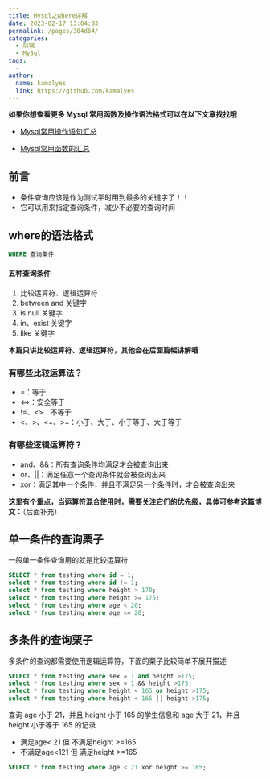 ```yaml
---
title: Mysql之where详解
date: 2023-02-17 13:04:03
permalink: /pages/304d64/
categories:
  - 后端
  - MySql
tags:
  - 
author: 
  name: kamalyes
  link: https://github.com/kamalyes
---
```

**如果你想查看更多 Mysql 常用函数及操作语法格式可以在以下文章找找哦**

- [Mysql常用操作语句汇总](./59.Mysql常用操作语句汇总.md)

- [Mysql常用函数的汇总](./01.Mysql常用函数汇总.md)

**前言**
------

*   条件查询应该是作为测试平时用到最多的关键字了！！
*   它可以用来指定查询条件，减少不必要的查询时间

where的语法格式
----------

```sql
WHERE 查询条件
```

#### 五种查询条件

1.  比较运算符、逻辑运算符
2.  between and 关键字
3.  is null 关键字
4.  in、exist 关键字
5.  like 关键字

**本篇只讲比较运算符、逻辑运算符，其他会在后面篇幅讲解哦**

### 有哪些比较运算法？

*   =：等于
*   <=>：安全等于
*   !=、<>：不等于
*   <、>、<=、>=：小于、大于、小于等于、大于等于

### 有哪些逻辑运算符？

*   and、&&：所有查询条件均满足才会被查询出来
*   or、||：满足任意一个查询条件就会被查询出来
*   xor：满足其中一个条件，并且不满足另一个条件时，才会被查询出来

**这里有个重点，当运算符混合使用时，需要关注它们的优先级，具体可参考这篇博文：**（后面补充）

单一条件的查询栗子
---------

一般单一条件查询用的就是比较运算符

```sql
SELECT * from testing where id = 1;
select * from testing where id != 1;
select * from testing where height > 170;
select * from testing where height >= 175;
select * from testing where age < 20;
select * from testing where age <= 20;
```

多条件的查询栗子
--------

多条件的查询都需要使用逻辑运算符，下面的栗子比较简单不展开描述

```sql
SELECT * from testing where sex = 1 and height >175;
select * from testing where sex = 1 && height >175;
select * from testing where height < 165 or height >175;
select * from testing where height < 165 || height >175;
```

查询 age 小于 21，并且 height 小于 165 的学生信息和 age 大于 21，并且 height 小于等于 165 的记录

*   满足age< 21 但 不满足height >=165
*   不满足age<121 但 满足height >=165

```sql
SELECT * from testing where age < 21 xor height >= 165;
```

